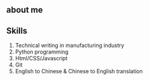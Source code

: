 ## about me
## Skills
1. Technical writing in manufacturing industry
2. Python programming 
3. Html/CSS/Javascript
4. Git
5. English to Chinese & Chinese to English translation
